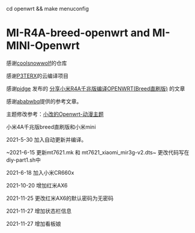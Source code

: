 
cd openwrt && make menuconfig


# MI-R4A-breed-openwrt and MI-MINI-Openwrt

感谢[coolsnowwolf](https://github.com/coolsnowwolf/lede)的仓库

感谢[P3TERX](https://github.com/P3TERX/Actions-OpenWrt)的云编译项目

感谢[pidge](https://www.right.com.cn/FORUM/space-uid-221258.html) 发布的 [分享小米R4A千兆版编译OPENWRT(Breed直刷版)](https://www.right.com.cn/FORUM/thread-4052254-1-1.html) 的文章

感谢[ababwbq](https://www.right.com.cn/FORUM/forum.php?mod=viewthread&tid=4091589&extra=page%3D1%26filter%3Dtypeid%26typeid%3D55)提供的参考文章。

主题修改参考：[小改的Openwrt-动漫主题](https://www.right.com.cn/FORUM/thread-4135160-1-1.html)

小米4A千兆版breed直刷版和小米mini

2021-5-30  加入自动更新并编译。

~2021-6-15  更新mt7621.mk 和 mt7621_xiaomi_mir3g-v2.dts~   更改代码写在diy-part1.sh中

2021-6-18  加入小米CR660x

2021-10-20  增加红米AX6

2021-11-25  更改红米AX6的默认密码为无密码

2021-11-27 增加状态栏信息

2021-11-27  增加看板娘
